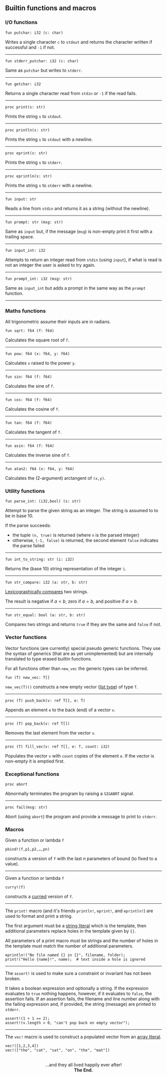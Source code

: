 ## Builtin functions and macros

### I/O functions

```mank
fun putchar: i32 (c: char)
```

Writes a single character `c` to `stdout` and returns the character written if successful and `-1` if not.

---

```mank
fun stderr_putchar: i32 (c: char)
```
Same as `putchar` but writes to `stderr`.

---

```mank
fun getchar: i32
```
Returns a single character read from `stdin` or `-1` if the read fails.

---

```mank
proc print(s: str)
```
Prints the string `s` to `stdout`.

---

```mank
proc println(s: str)
```
Prints the string `s` to `stdout` with a newline.

---

```mank
proc eprint(s: str)
```
Prints the string `s` to `stderr`.

---

```mank
proc eprintln(s: str)
```
Prints the string `s` to `stderr` with a newline.

---

```mank
fun input: str
```
Reads a line from `stdin` and returns it as a string (without the newline).

---

```mank
fun prompt: str (msg: str)
```
Same as `input` but, if the message (`msg`) is non-empty print it first with a trailing space.

---

```mank
fun input_int: i32
```
Attempts to return an integer read from `stdin` (using `input`), if what is read is not an integer the user is asked to try again.

---

```mank
fun prompt_int: i32 (msg: str)
```
Same as `input_int` but adds a prompt in the same way as the `prompt` function.

---

### Maths functions

All trigonometric assume their inputs are in radians.

```mank
fun sqrt: f64 (f: f64)
```
Calculates the square root of `f`.

---

```mank
fun pow: f64 (x: f64, y: f64)
```
Calculates `x` raised to the power `y`.

---

```mank
fun sin: f64 (f: f64)
```
Calculates the sine of `f`.

---

```mank
fun cos: f64 (f: f64)
```
Calculates the cosine of `f`.

---

```mank
fun tan: f64 (f: f64)
```
Calculates the tangent of `f`.

---

```mank
fun asin: f64 (f: f64)
```
Calculates the inverse sine of `f`.

---

```mank
fun atan2: f64 (x: f64, y: f64)
```
Calculates the (2-argument) arctangent of `(x,y)`.

### Utility functions

```mank
fun parse_int: (i32,bool) (s: str)
```

Attempt to parse the given string as an integer. The string is assumed to
to be in base 10.


If the parse succeeds:
  - the tuple `(n, true)` is returned (where `n` is the parsed integer)
  - otherwise, `(-1, false)` is returned, the second element `false` indicates the parse failed

---

```mank
fun int_to_string: str (i: i32)
```
Returns the (base 10) string representation of the integer `i`.

---

```mank
fun str_compare: i32 (a: str, b: str)
```
[Lexicographically compares](https://en.wikipedia.org/wiki/Lexicographic_order) two strings.

The result is negative if $a \lt b$, zero if $a = b$, and positive if $a \gt b$.

---

```mank
fun str_equal: bool (a: str, b: str)
```

Compares two strings and returns `true` if they are the same and `false` if not.

### Vector functions

Vector functions (are currently) special pseudo generic functions.
They use the syntax of generics (that are as yet unimplemented) but are internally
translated to type erased builtin functions.


For all functions other than `new_vec` the generic types can be inferred.

```
fun (T) new_vec: T[]
```
`new_vec(T)()` constructs a new empty vector ([list type](#list-types)) of type `T`.

---

```
proc (T) push_back(v: ref T[], e: T)
```
Appends an element `e` to the back (end) of a vector `v`.

---

```
proc (T) pop_back(v: ref T[])
```
Removes the last element from the vector `v`.

---

```
proc (T) fill_vec(v: ref T[], e: T, count: i32)
```
Populates the vector `v` with `count` copies of the element `e`. If the vector
is non-empty it is emptied first.


### Exceptional functions

```mank
proc abort
```
Abnormally terminates the program by raising a `SIGABRT` signal.

---

```mank
proc fail(msg: str)
```

Abort (using `abort`) the program and provide a message to print to `stderr`.

### Macros

Given a function or lambda `f`

```mank
pbind!(f,p1,p2,…,pn)
```
constructs a version of `f` with the last n parameters of bound (to fixed to a value).

---

Given a function or lambda `f`

```mank
curry!(f)
```
constructs a [curried](https://en.wikipedia.org/wiki/Currying) version of `f`.

---

The `print!` macro (and it's friends `println!`, `eprint!`, and `eprintln!`) are
used to format and print a string.


The first argument must be a [string literal](#string-literals) which is the
template, then additional parameters replace holes in the template given by `{}`.


All parameters of a print macro must be strings and the number of holes in
the template must match the number of additional parameters.

```mank
eprintln!("No file named {} in {}", filename, folder);
print!("Hello {name}!", name);  # text inside a hole is ignored
```

---

The `assert!` is used to make sure a constraint or invariant has not been broken.


It takes a boolean expression and optionally a string. If the expression
evaluates to `true` nothing happens, however, if it evaluates to `false`, the
assertion fails. If an assertion fails, the filename and line number along with the
failing expression and, if provided, the string (message) are printed to `stderr`.

```mank
assert!(1 + 1 == 2);
assert!(v.length > 0, "can't pop back on empty vector");
```

---

The `vec!` macro is used to construct a populated vector from an [array literal](#array-literals).

```mank
vec!([1,2,3,4])
vec!(["the", "cat", "sat", "on", "the", "mat"])
```

<br/>
<div style="text-align:center ">
...and they all lived happily ever after!<br/>
<b>The End.</b>
</div>

